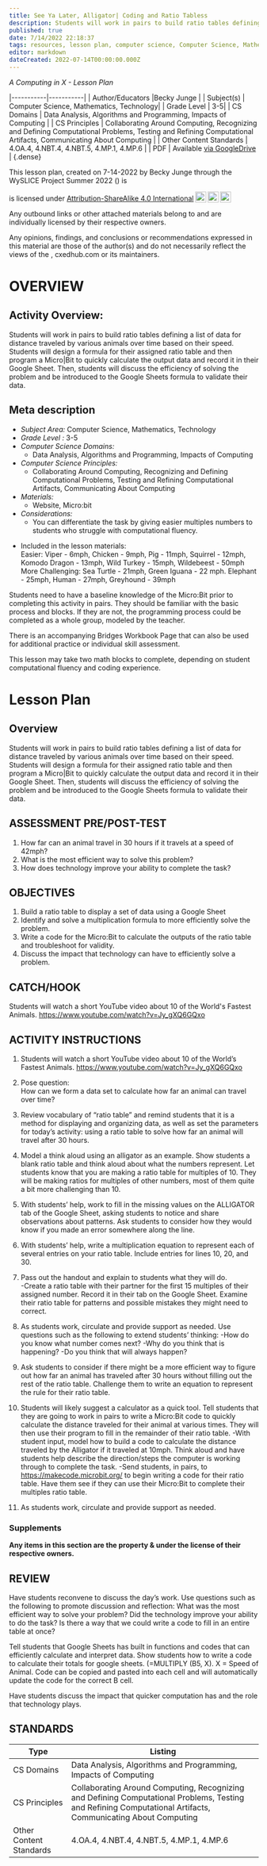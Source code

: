 ```yaml
---
title: See Ya Later, Alligator| Coding and Ratio Tabless
description: Students will work in pairs to build ratio tables defining a list of data for distance traveled by various animals over time based on their speed.  Students will design a formula for their assigned ratio table and then program a Micro|Bit to quickly calculate the output data and record it in their Google Sheet.  Then, students will discuss the efficiency of solving the problem and be introduced to the Google Sheets formula to validate their data.
published: true
date: 7/14/2022 22:18:37
tags: resources, lesson plan, computer science, Computer Science, Mathematics, Technology 
editor: markdown
dateCreated: 2022-07-14T00:00:00.000Z
---
```

*A Computing in X - Lesson Plan*

|-----------|-----------|
| Author/Educators |Becky Junge |
| Subject(s) | Computer Science, Mathematics, Technology|
| Grade Level | 3-5|
| CS Domains | Data Analysis, Algorithms and Programming, Impacts of Computing |
| CS Principles | Collaborating Around Computing, Recognizing and Defining Computational Problems, Testing and Refining Computational Artifacts, Communicating About Computing |
| Other Content Standards | 4.OA.4, 4.NBT.4, 4.NBT.5, 4.MP.1, 4.MP.6 | 
| PDF | Available [via GoogleDrive]() |
{.dense}






This lesson plan, created on 7-14-2022 by Becky Junge through the  WySLICE Project Summer 2022 () is  <p xmlns:cc="http://creativecommons.org/ns#" >  is licensed under <a href="http://creativecommons.org/licenses/by-sa/4.0/?ref=chooser-v1" target="_blank" rel="license noopener noreferrer" style="display:inline-block;">Attribution-ShareAlike 4.0 International<img style="height:22px!important;margin-left:3px;vertical-align:text-bottom;" src="https://mirrors.creativecommons.org/presskit/icons/cc.svg?ref=chooser-v1"><img style="height:22px!important;margin-left:3px;vertical-align:text-bottom;" src="https://mirrors.creativecommons.org/presskit/icons/by.svg?ref=chooser-v1"><img style="height:22px!important;margin-left:3px;vertical-align:text-bottom;" src="https://mirrors.creativecommons.org/presskit/icons/sa.svg?ref=chooser-v1"></a></p>


Any outbound links or other attached materials belong to and are individually licensed by their respective owners. 


Any opinions, findings, and conclusions or recommendations expressed in this material are those of the author(s) and do not necessarily reflect the views of the , cxedhub.com or its maintainers.


# OVERVIEW
## Activity Overview:  
Students will work in pairs to build ratio tables defining a list of data for distance traveled by various animals over time based on their speed.  Students will design a formula for their assigned ratio table and then program a Micro|Bit to quickly calculate the output data and record it in their Google Sheet.  Then, students will discuss the efficiency of solving the problem and be introduced to the Google Sheets formula to validate their data.
## Meta description
+ *Subject Area:* Computer Science, Mathematics, Technology 
+ *Grade Level :* 3-5 
+ *Computer Science Domains:*
   + Data Analysis, Algorithms and Programming, Impacts of Computing
+ *Computer Science Principles:*
   + Collaborating Around Computing, Recognizing and Defining Computational Problems, Testing and Refining Computational Artifacts, Communicating About Computing
+ *Materials:* 
   + Website, Micro:bit
+ *Considerations:*
   + You can differentiate the task by giving easier multiples numbers to students who struggle with computational fluency.  
-  Included in the lesson materials:  
Easier:  Viper - 6mph, Chicken - 9mph, Pig - 11mph, Squirrel - 12mph, Komodo Dragon - 13mph, Wild Turkey - 15mph, Wildebeest - 50mph 
More Challenging: Sea Turtle - 21mph, Green Iguana - 22 mph. Elephant - 25mph, Human - 27mph, Greyhound - 39mph


Students need to have a baseline knowledge of the Micro:Bit prior to completing this activity in pairs.  They should be familiar with the basic process and blocks.  If they are not, the programming process could be completed as a whole group, modeled by the teacher. 


There is an accompanying Bridges Workbook Page that can also be used for additional practice or individual skill assessment. 


This lesson may take two math blocks to complete, depending on student computational fluency and coding experience.


# Lesson Plan
## Overview
Students will work in pairs to build ratio tables defining a list of data for distance traveled by various animals over time based on their speed.  Students will design a formula for their assigned ratio table and then program a Micro|Bit to quickly calculate the output data and record it in their Google Sheet.  Then, students will discuss the efficiency of solving the problem and be introduced to the Google Sheets formula to validate their data.
## ASSESSMENT PRE/POST-TEST
1.  How far can an animal travel in 30 hours if it travels at a speed of 42mph?
2. What is the most efficient way to solve this problem?
3. How does technology improve your ability to complete the task?
## OBJECTIVES
1. Build a ratio table to display a set of data using a Google Sheet
2. Identify and solve a multiplication formula to more efficiently solve the problem.
3. Write a code for the Micro:Bit to calculate the outputs of the ratio table and troubleshoot for validity. 
4. Discuss the impact that technology can have to efficiently solve a problem.


## CATCH/HOOK
Students will watch a short YouTube video about 10 of the World's Fastest Animals. 
https://www.youtube.com/watch?v=Jy_gXQ6GQxo


## ACTIVITY INSTRUCTIONS
1. Students will watch a short YouTube video about 10 of the World’s Fastest Animals.
https://www.youtube.com/watch?v=Jy_gXQ6GQxo


2. Pose question:  
How can we form a data set to calculate how far an animal can travel over time?


3. Review vocabulary of “ratio table” and remind students that it is a method for displaying and organizing data, as well as set the parameters for today’s activity: using a ratio table to solve how far an animal will travel after 30 hours. 


4. Model a think aloud using an alligator as an example.  Show students a blank ratio table and think aloud about what the numbers represent.  Let students know that you are making a ratio table for multiples of 10.  They will be making ratios for multiples of other numbers, most of them quite a bit more challenging than 10.  


5. With students’ help, work to fill in the missing values on the ALLIGATOR tab of the Google Sheet, asking students to notice and share observations about patterns.  Ask students to consider how they would know if you made an error somewhere along the line.  


6. With students’ help, write a multiplication equation to represent each of several entries on your ratio table.  Include entries for lines 10, 20, and 30.  


7. Pass out the handout and explain to students what they will do.  
-Create a ratio table with their partner for the first 15 multiples of their assigned number. Record it in their tab on the Google Sheet.  Examine their ratio table for patterns and possible mistakes they might need to correct. 


8. As students work, circulate and provide support as needed.  Use questions such as the following to extend students’ thinking:
-How do you know what number comes next?
-Why do you think that is happening?
-Do you think that will always happen?


9. Ask students to consider if there might be a more efficient way to figure out how far an animal has traveled after 30 hours without filling out the rest of the ratio table.  Challenge them to write an equation to represent the rule for their ratio table. 


10. Students will likely suggest a calculator as a quick tool.  Tell students that they are going to work in pairs to write a Micro:Bit code to quickly calculate the distance traveled for their animal at various times.  They will then use their program to fill in the remainder of their ratio table. 
-With student input, model how to build a code to calculate the distance traveled by the Alligator if it traveled at 10mph.  Think aloud and have students help describe the direction/steps the computer is working through to complete the task. 
-Send students, in pairs, to https://makecode.microbit.org/  to begin writing a code for their ratio table.  Have them see if they can use their Micro:Bit to complete their multiples ratio table.  


11. As students work, circulate and provide support as needed.


### Supplements
**Any items in this section are the property & under the license of their respective owners.**






## REVIEW
Have students reconvene to discuss the day’s work.  Use questions such as the following to promote discussion and reflection:
What was the most efficient way to solve your problem?
Did the technology improve your ability to do the task?
Is there a way that we could write a code to fill in an entire table at once?


Tell students that Google Sheets has built in functions and codes that can efficiently calculate and interpret data.  Show students how to write a code to calculate their totals for google sheets.
(=MULTIPLY (B5, X).
X = Speed of Animal. 
Code can be copied and pasted into each cell and will automatically update the code for the correct B cell.


Have students discuss the impact that quicker computation has and the role that technology plays.
## STANDARDS        
| Type | Listing | 
|-----------|-----------|
| CS Domains  | Data Analysis, Algorithms and Programming, Impacts of Computing|
| CS Principles   | Collaborating Around Computing, Recognizing and Defining Computational Problems, Testing and Refining Computational Artifacts, Communicating About Computing|
| Other Content Standards | 4.OA.4, 4.NBT.4, 4.NBT.5, 4.MP.1, 4.MP.6  |